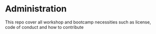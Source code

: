 # Administration
This repo cover all workshop and bootcamp necessities such as license, code of conduct and how to contribute

